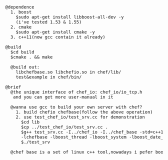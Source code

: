 ﻿<pre>
@dependence
  1. boost
    $sudo apt-get install libboost-all-dev -y
    (i've tested 1.53 & 1.55)
  2. cmake
    $sudo apt-get install cmake -y
  3. c++11(now gcc contain it already)

@build
  $cd build
  $cmake . && make

  @build out:
    libchefbase.so libchefio.so in chef/lib/
    test&example in chef/bin/

@brief
  @the unique interface of chef_io: chef_io/io_tcp.h
   and you can get more user-manual in it

  @wanna use gcc to build your own server with chef?
    1. build chefio chefbase(follow the above operation)
    2. use test_chef_io/test_srv.cc for demonstration
      $cd lib
      $cp ../test_chef_io/test_srv.cc .
      $g++ test_srv.cc -I../chef_io -I../chef_base -std=c++11 -L../lib -lchefio
      -lchefbase -lboost_thread -lboost_system -lboost_date_time -lboost_chrono -o test_srv
      $./test_srv

  @chef_base is a set of linux c++ tool,nowadays i pefer boost.
</pre>
